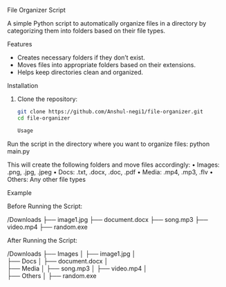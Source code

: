 File Organizer Script  

A simple Python script to automatically organize files in a directory by categorizing them into folders based on their file types.  

 Features  

- Creates necessary folders if they don’t exist.  
- Moves files into appropriate folders based on their extensions.  
- Helps keep directories clean and organized.  

 Installation  

1. Clone the repository:  
   ```sh
   git clone https://github.com/Anshul-negi1/file-organizer.git
   cd file-organizer

   Usage

Run the script in the directory where you want to organize files:
python main.py

This will create the following folders and move files accordingly:
	•	Images: .png, .jpg, .jpeg
	•	Docs: .txt, .docx, .doc, .pdf
	•	Media: .mp4, .mp3, .flv
	•	Others: Any other file types

Example

Before Running the Script:

/Downloads
  ├── image1.jpg
  ├── document.docx
  ├── song.mp3
  ├── video.mp4
  ├── random.exe

After Running the Script:

/Downloads
  ├── Images
  │    ├── image1.jpg
  │  
  ├── Docs
  │    ├── document.docx
  │  
  ├── Media
  │    ├── song.mp3
  │    ├── video.mp4
  │  
  ├── Others
  │    ├── random.exe
   
